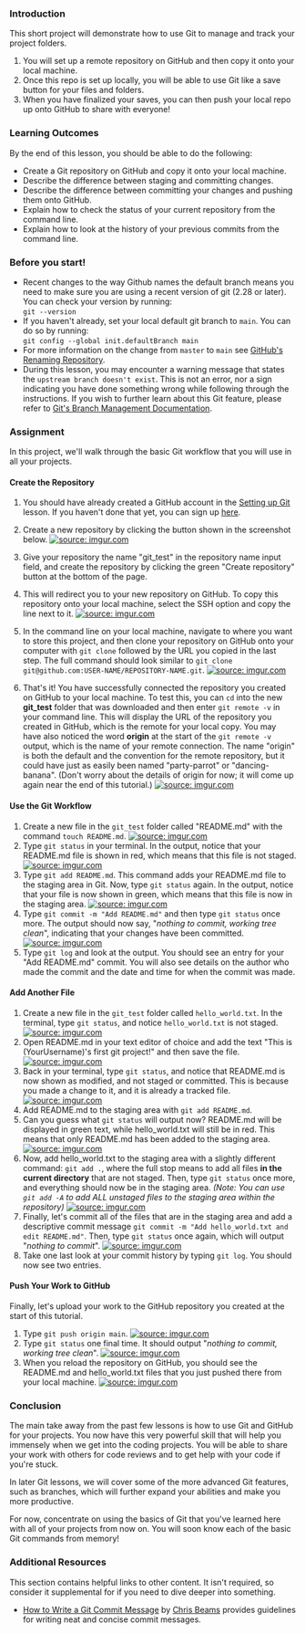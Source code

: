 ### Introduction

This short project will demonstrate how to use Git to manage and track your project folders.

1. You will set up a remote repository on GitHub and then copy it onto your local machine.
2. Once this repo is set up locally, you will be able to use Git like a save button for your files and folders.
3. When you have finalized your saves, you can then push your local repo up onto GitHub to share with everyone!

### Learning Outcomes
By the end of this lesson, you should be able to do the following:

 - Create a Git repository on GitHub and copy it onto your local machine.
 - Describe the difference between staging and committing changes.
 - Describe the difference between committing your changes and pushing them onto GitHub.
 - Explain how to check the status of your current repository from the command line.
 - Explain how to look at the history of your previous commits from the command line.

### Before you start!

- Recent changes to the way Github names the default branch means you need to make sure you are using a recent version of git (2.28 or later). You can check your version by running:  
`git --version`
 - If you haven't already, set your local default git branch to `main`. You can do so by running:  
 `git config --global init.defaultBranch main`
- For more information on the change from `master` to `main` see [GitHub's Renaming Repository](https://github.com/github/renaming).
- During this lesson, you may encounter a warning message that states the `upstream branch doesn't exist`. This is not an error, nor a sign indicating you have done something wrong while following through the instructions. If you wish to further learn about this Git feature, please refer to [Git's Branch Management Documentation](https://git-scm.com/book/en/v2/Git-Branching-Branch-Management).

### Assignment
In this project, we'll walk through the basic Git workflow that you will use in all your projects.

#### Create the Repository

1. You should have already created a GitHub account in the [Setting up Git](https://www.theodinproject.com/courses/foundations/lessons/setting-up-git) lesson. If you haven't done that yet, you can sign up [here](https://github.com/).

2. Create a new repository by clicking the button shown in the screenshot below.
  <a href="https://imgur.com/LURPUjP"><img class="tutorial-img" src="https://i.imgur.com/LURPUjP.png" title="source: imgur.com" /></a>
3. Give your repository the name "git_test" in the repository name input field, and create the repository by clicking the green "Create repository" button at the bottom of the page.
4. This will redirect you to your new repository on GitHub. To copy this repository onto your local machine, select the SSH option and copy the line next to it.
  <a href="https://i.imgur.com/HQc2kLc.png"><img class="tutorial-img" src="https://i.imgur.com/HQc2kLc.png" title="source: imgur.com" /></a>
5. In the command line on your local machine, navigate to where you want to store this project, and then clone your repository on GitHub onto your computer with `git clone` followed by the URL you copied in the last step. The full command should look similar to `git clone git@github.com:USER-NAME/REPOSITORY-NAME.git`.
  <a href="https://i.imgur.com/mdP01fk.png"><img class="tutorial-img" src="https://i.imgur.com/mdP01fk.png" title="source: imgur.com" /></a>
6. That's it! You have successfully connected the repository you created on GitHub to your local machine. To test this, you can `cd` into the new **git_test** folder that was downloaded and then enter `git remote -v` in your command line. This will display the URL of the repository you created in GitHub, which is the remote for your local copy. You may have also noticed the word **origin** at the start of the `git remote -v` output, which is the name of your remote connection. The name "origin" is both the default and the convention for the remote repository, but it could have just as easily been named "party-parrot" or "dancing-banana". (Don't worry about the details of origin for now; it will come up again near the end of this tutorial.)
  <a href="https://i.imgur.com/757rSOt.png"><img class="tutorial-img" src="https://i.imgur.com/757rSOt.png" title="source: imgur.com" /></a>

#### Use the Git Workflow
1. Create a new file in the `git_test` folder called "README.md" with the command `touch README.md`.
  <a href="https://i.imgur.com/lVTmtF9.png"><img class="tutorial-img" src="https://i.imgur.com/lVTmtF9.png" title="source: imgur.com" /></a>
2. Type `git status` in your terminal. In the output, notice that your README.md file is shown in red, which means that this file is not staged.
  <a href="https://i.imgur.com/vupVHMk.png"><img class="tutorial-img" src="https://i.imgur.com/vupVHMk.png" title="source: imgur.com" /></a>
3. Type `git add README.md`. This command adds your README.md file to the staging area in Git. Now, type `git status` again. In the output, notice that your file is now shown in green, which means that this file is now in the staging area.
  <a href="https://i.imgur.com/sc332hP.png"><img class="tutorial-img" src="https://i.imgur.com/sc332hP.png" title="source: imgur.com" /></a>
4. Type `git commit -m "Add README.md"` and then type `git status` once more. The output should now say, "*nothing to commit, working tree clean*", indicating that your changes have been committed. 
  <a href="https://i.imgur.com/edsid2Z.png"><img class="tutorial-img" src="https://i.imgur.com/edsid2Z.png" title="source: imgur.com" /></a>
5. Type `git log` and look at the output. You should see an entry for your "Add README.md" commit. You will also see details on the author who made the commit and the date and time for when the commit was made.

#### Add Another File

1. Create a new file in the `git_test` folder called `hello_world.txt`. In the terminal, type `git status`, and notice `hello_world.txt` is not staged.
  <a href="https://i.imgur.com/G0wYpLj.png"><img class="tutorial-img" src="https://i.imgur.com/G0wYpLj.png" title="source: imgur.com" /></a>
2. Open README.md in your text editor of choice and add the text "This is (YourUsername)'s first git project!" and then save the file.
  <a href="https://i.imgur.com/YvYwHXM.png"><img class="tutorial-img" src="https://i.imgur.com/YvYwHXM.png" title="source: imgur.com" /></a>
3. Back in your terminal, type `git status`, and notice that README.md is now shown as modified, and not staged or committed.  This is because you made a change to it, and it is already a tracked file.
  <a href="https://i.imgur.com/yKXgVzY.png"><img class="tutorial-img" src="https://i.imgur.com/yKXgVzY.png" title="source: imgur.com" /></a>
4. Add README.md to the staging area with `git add README.md`.
5. Can you guess what `git status` will output now? README.md will be displayed in green text, while hello_world.txt will still be in red. This means that only README.md has been added to the staging area.
  <a href="https://i.imgur.com/mDnFQpQ.png"><img class="tutorial-img" src="https://i.imgur.com/mDnFQpQ.png" title="source: imgur.com" /></a>
6. Now, add hello_world.txt to the staging area with a slightly different command: `git add .`, where the full stop means to add all files **in the current directory** that are not staged. Then, type `git status` once more, and everything should now be in the staging area. *(Note: You can use `git add -A` to add ALL unstaged files to the staging area within the repository)*
  <a href="https://i.imgur.com/dCdSzdC.png"><img class="tutorial-img" src="https://i.imgur.com/dCdSzdC.png" title="source: imgur.com" /></a>
9. Finally, let's commit all of the files that are in the staging area and add a descriptive commit message `git commit -m "Add hello_world.txt and edit README.md"`. Then, type `git status` once again, which will output "*nothing to commit*".
  <a href="https://i.imgur.com/BrvqRNZ.png"><img class="tutorial-img" src="https://i.imgur.com/BrvqRNZ.png" title="source: imgur.com" /></a>
10. Take one last look at your commit history by typing `git log`. You should now see two entries.

#### Push Your Work to GitHub
Finally, let's upload your work to the GitHub repository you created at the start of this tutorial.

1. Type `git push origin main`.
  <a href="https://i.imgur.com/Fyo2Xaz.png"><img class="tutorial-img" src="https://i.imgur.com/Fyo2Xaz.png" title="source: imgur.com" /></a>
2. Type `git status` one final time. It should output "*nothing to commit, working tree clean*".
  <a href="https://i.imgur.com/zvrr2ou.png"><img class="tutorial-img" src="https://i.imgur.com/zvrr2ou.png" title="source: imgur.com" /></a>
3. When you reload the repository on GitHub, you should see the README.md and hello_world.txt files that you just pushed there from your local machine.
 <a href="https://i.imgur.com/aM9kgQK.png"><img class="tutorial-img" src="https://i.imgur.com/aM9kgQK.png" title="source: imgur.com" /></a>

### Conclusion
The main take away from the past few lessons is how to use Git and GitHub for your projects. You now have this very powerful skill that will help you immensely when we get into the coding projects. You will be able to share your work with others for code reviews and to get help with your code if you're stuck.

In later Git lessons, we will cover some of the more advanced Git features, such as branches, which will further expand your abilities and make you more productive.

For now, concentrate on using the basics of Git that you've learned here with all of your projects from now on. You will soon know each of the basic Git commands from memory!

### Additional Resources
This section contains helpful links to other content. It isn't required, so consider it supplemental for if you need to dive deeper into something.

* [How to Write a Git Commit Message](https://chris.beams.io/posts/git-commit/) by [Chris Beams](https://github.com/cbeams) provides guidelines for writing neat and concise commit messages.

